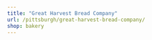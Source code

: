 ```yaml
---
title: "Great Harvest Bread Company"
url: /pittsburgh/great-harvest-bread-company/
shop: bakery
---
```

